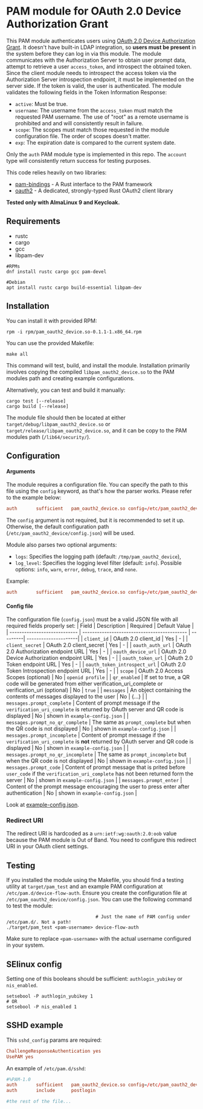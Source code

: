 # PAM module for OAuth 2.0 Device Authorization Grant 
This PAM module authenticates users using [OAuth 2.0 Device Authorization Grant](https://oauth.net/2/device-flow/). It doesn't have built-in LDAP integration, so **users must be present** in the system before they can log in via this module. The module communicates with the Authorization Server to obtain user prompt data, attempt to retrieve a user `access_token`, and introspect the obtained token. Since the client module needs to introspect the access token via the Authorization Server introspection endpoint, it must be implemented on the server side. If the token is valid, the user is authenticated. The module validates the following fields in the Token Information Response:
- `active`: Must be true.
- `username`: The username from the `access_token` must match the requested PAM username. The use of "root" as a remote username is prohibited and and will consistently result in failure.
- `scope`: The scopes must match those requested in the module configuration file. The order of scopes doesn't matter.
- `exp`: The expiration date is compared to the current system date.

Only the `auth` PAM module type is implemented in this repo. The `account` type will consistently return success for testing purposes.

This code relies heavily on two libraries:
- [pam-bindings](https://docs.rs/pam-bindings/0.1.1/pam/) - A Rust interface to the PAM framework
- [oauth2](https://docs.rs/oauth2/latest/oauth2/) - A dedicated, strongly-typed Rust OAuth2 client library

**Tested only with AlmaLinux 9 and Keycloak.**

##  Requirements
- rustc
- cargo
- gcc
- libpam-dev

```shell
#RPMs
dnf install rustc cargo gcc pam-devel

#Debian
apt install rustc cargo build-essential libpam-dev
```
## Installation
You can install it with provided RPM:
```shell
rpm -i rpm/pam_oauth2_device.so-0.1.1-1.x86_64.rpm
```

You can use the provided Makefile:
```shell
make all
```
This command will test, build, and install the module. Installation primarily involves copying the compiled `libpam_oauth2_device.so` to the PAM modules path and creating example configurations.

Alternatively, you can test and build it manually:

```shell
cargo test [--release]
cargo build [--release]
```
The module file should then be located at either `target/debug/libpam_oauth2_device.so` or `target/release/libpam_oauth2_device.so`, and it can be copy to the PAM modules path (`/lib64/security/`).

## Configuration
#### Arguments
The module requires a configuration file. You can specify the path to this file using the `config` keyword, as that's how the parser works. Please refer to the example below:
```conf
auth       sufficient   pam_oauth2_device.so config=/etc/pam_oauth2_device/config.json
```
The `config` argument is not required, but it is recommended to set it up. Otherwise, the default configuration path (`/etc/pam_oauth2_device/config.json`) will be used.

Module also parses two optional arguments:
- `logs`: Specifies the logging path (default: `/tmp/pam_oauth2_device`),
- `log_level`: Specifies the logging level filter (default: `info`). Possible options: `info`, `warn`, `error`, `debug`, `trace`, and `none`.

Example: 
```conf
auth       sufficient   pam_oauth2_device.so config=/etc/pam_oauth2_device/config.json logs=/var/log/pam_oauth2_device/log log_level=warn
```
#### Config file

The configuration file (`config.json`) must be a valid JSON file with all required fields properly set:
| Field                        | Description                                 | Required | Default Value        |
| ---------------------------- | ------------------------------------------- | ---------| ---------------------|
| `client_id`                  | OAuth 2.0 client_id                         | Yes      | -                    |
| `client_secret`              | OAuth 2.0 client_secret                     | Yes      | -                    |
| `oauth_auth_url`             | OAuth 2.0 Authorization endpoint URL        | Yes      | -                    |
| `oauth_device_url`           | OAuth 2.0 Device Authorization endpoint URL | Yes      | -                    |
| `oauth_token_url`            | OAuth 2.0 Token endpoint URL                | Yes      | -                    |
| `oauth_token_introspect_url` | OAuth 2.0 Token Introspection endpoint URL  | Yes      | -                    |
| `scope`                      | OAuth 2.0 Access Scopes (optional)          | No       | `openid profile`     |
| `qr_enabled`                 | If set to true, a QR code will be generated from either verification_uri_complete or verification_uri (optional) | No       | `true`               |
| `messages`                   | An object containing the contents of messages displayed to the user | No       | {...} |
| `messages.prompt_complete`   | Content of prompt message if the `verification_uri_complete` is returned by OAuth server and QR code is displayed | No | shown in `example-config.json` |
| `messages.prompt_no_qr_complete`   | The same as `prompt_complete` but when the QR code is not displayed | No | shown in `example-config.json` |
| `messages.prompt_incomplete`   | Content of prompt message if the `verification_uri_complete` is **not** returned by OAuth server and QR code is displayed | No | shown in `example-config.json` |
| `messages.prompt_no_qr_incomplete`   | The same as `prompt_incomplete` but when the QR code is not displayed | No | shown in `example-config.json` |
| `messages.prompt_code`   | Content of prompt message that is prited before `user_code` if the `verification_uri_complete` has not been returned form the server  | No | shown in `example-config.json` |
| `messages.prompt_enter`   | Content of the prompt message encouraging the user to press enter after authentication | No | shown in `example-config.json` |


Look at [example-config.json](./config.json).

### Redirect URI
The redirect URI is hardcoded as a `urn:ietf:wg:oauth:2.0:oob` value because the PAM module is Out of Band. You need to configure this redirect URI in your OAuth client settings.

## Testing
If you installed the module using the Makefile, you should find a testing utility at `target/pam_test` and an example PAM configuration at `/etc/pam.d/device-flow-auth`. Ensure you create the configuration file at `/etc/pam_oauth2_device/config.json`. You can use the following command to test the module:
```shell
                                 # Just the name of PAM config under /etc/pam.d/. Not a path!
./target/pam_test <pam-username> device-flow-auth 
```
Make sure to replace `<pam-username>` with the actual username configured in your system.

## SElinux config
Setting one of this booleans should be sufficient: `authlogin_yubikey` or `nis_enabled`.
```shell
setsebool -P authlogin_yubikey 1
# OR
setsebool -P nis_enabled 1
```

## SSHD example
This `sshd_config`  params are required:
```conf
ChallengeResponseAuthentication yes
UsePAM yes
```
An example of `/etc/pam.d/sshd`:
```conf
#%PAM-1.0
auth       sufficient   pam_oauth2_device.so config=/etc/pam_oauth2_device/config.json logs=/var/log/pam_oauth2_device/log log_level=info
auth       include      postlogin

#the rest of the file...
```
